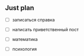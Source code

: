 ## Just plan
- [ ] записаться справка
- [ ] написать приветственный пост

- [ ] математика
- [ ] психология
